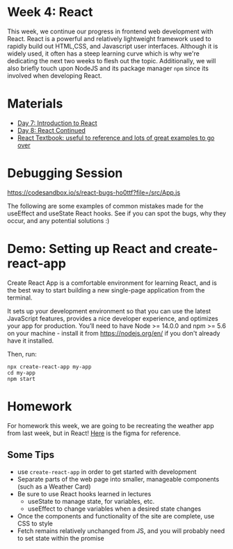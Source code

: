 # Week 4: React

This week, we continue our progress in frontend web development with React. React is a powerful and relatively lightweight framework used to rapidly build out HTML,CSS, and Javascript user interfaces. Although it is widely used, it often has a steep learning curve which is why we're dedicating the next two weeks to flesh out the topic. Additionally, we will also briefly touch upon NodeJS and its package manager `npm` since its involved when developing React.

# Materials

- [Day 7: Introduction to React](https://docs.google.com/presentation/d/12e041t3X0nvc4WsQKStjsHnWtSadg_8G/edit?usp=sharing&ouid=113681470195127276939&rtpof=true&sd=true)
- [Day 8: React Continued](https://docs.google.com/presentation/d/1cBGTtpdZ2HYXbt3dCnrPh0jjFQidxkpr/edit?usp=sharing&ouid=113681470195127276939&rtpof=true&sd=true)
- [React Textbook: useful to reference and lots of great examples to go over](https://drive.google.com/file/d/1TZXswwWQ4MU9oy2J5tBkWU-TNfmhplqY/view?usp=sharing)

# Debugging Session

https://codesandbox.io/s/react-bugs-ho0ttf?file=/src/App.js

The following are some examples of common mistakes made for the useEffect and useState React hooks. See if you can spot the bugs, why they occur, and any potential solutions :)

# Demo: Setting up React and create-react-app

Create React App is a comfortable environment for learning React, and is the best way to start building a new single-page application from the terminal.

It sets up your development environment so that you can use the latest JavaScript features, provides a nice developer experience, and optimizes your app for production. You’ll need to have Node >= 14.0.0 and npm >= 5.6 on your machine - install it from https://nodejs.org/en/ if you don't already have it installed.

Then, run:

```
npx create-react-app my-app
cd my-app
npm start
```

# Homework

For homework this week, we are going to be recreating the weather app from last week, but in React! [Here](https://www.figma.com/file/vKRFWIFsJ5WRJTvMNFXOiZ/Weather-App?node-id=2%3A213) is the figma for reference.

## Some Tips

- use `create-react-app` in order to get started with development
- Separate parts of the web page into smaller, manageable components (such as a Weather Card)
- Be sure to use React hooks learned in lectures
  - useState to manage state, for variables, etc.
  - useEffect to change variables when a desired state changes
- Once the components and functionality of the site are complete, use CSS to style
- Fetch remains relatively unchanged from JS, and you will probably need to set state within the promise
